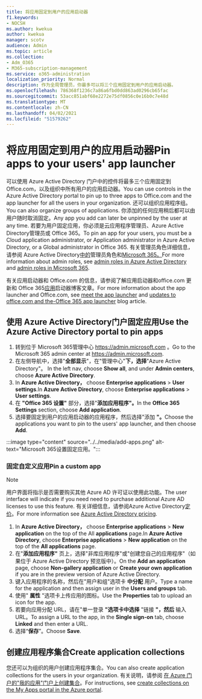 ```yaml
---
title: 将应用固定到用户的应用启动器
f1.keywords:
- NOCSH
ms.author: kwekua
author: kwekua
manager: scotv
audience: Admin
ms.topic: article
ms.collection:
- Adm_O365
- M365-subscription-management
ms.service: o365-administration
localization_priority: Normal
description: 作为全局管理员，你最多可以将三个应用固定到用户的应用启动器。
ms.openlocfilehash: 786368f1236c7a86a6fbd0dd863ad0296cb65fac
ms.sourcegitcommit: 53acc851abf68e2272e75df0856c0e16b0c7e48d
ms.translationtype: MT
ms.contentlocale: zh-CN
ms.lasthandoff: 04/02/2021
ms.locfileid: "51579262"
---
```

# <a name="pin-apps-to-your-users-app-launcher"></a><span data-ttu-id="897d4-103">将应用固定到用户的应用启动器</span><span class="sxs-lookup"><span data-stu-id="897d4-103">Pin apps to your users' app launcher</span></span>

<span data-ttu-id="897d4-104">可以使用 Azure Active Directory 门户中的控件将最多三个应用固定到 Office.com，以及组织中所有用户的应用启动器。</span><span class="sxs-lookup"><span data-stu-id="897d4-104">You can use controls in the Azure Active Directory portal to pin up to three apps to Office.com and the app launcher for all the users in your organization.</span></span> <span data-ttu-id="897d4-105">还可以组织应用程序组。</span><span class="sxs-lookup"><span data-stu-id="897d4-105">You can also organize groups of applications.</span></span> <span data-ttu-id="897d4-106">你添加的任何应用稍后都可以由用户随时取消固定。</span><span class="sxs-lookup"><span data-stu-id="897d4-106">Any app you add can later be unpinned by the user at any time.</span></span> <span data-ttu-id="897d4-107">若要为用户固定应用，你必须是云应用程序管理员、Azure Active Directory管理员或 Office 365。</span><span class="sxs-lookup"><span data-stu-id="897d4-107">To pin an app for your users, you must be a Cloud application administrator, or Application administrator in Azure Active Directory, or a Global administrator in Office 365.</span></span> <span data-ttu-id="897d4-108">有关管理员角色详细信息，请参阅 Azure Active Directory[中的](/azure/active-directory/users-groups-roles/directory-assign-admin-roles)管理员角色和[Microsoft 365。](../add-users/about-admin-roles.md)</span><span class="sxs-lookup"><span data-stu-id="897d4-108">For more information about admin roles, see [admin roles in Azure Active Directory](/azure/active-directory/users-groups-roles/directory-assign-admin-roles) and [admin roles in Microsoft 365](../add-users/about-admin-roles.md).</span></span> 

<span data-ttu-id="897d4-109">有关应用启动器和 Office.com 的信息，请参阅了解应用启动器和[](https://support.microsoft.com/office/79f12104-6fed-442f-96a0-eb089a3f476a)office.com 更新和 Office 365[应用](https://techcommunity.microsoft.com/t5/office-365-blog/updates-to-office-com-and-the-office-365-app-launcher/ba-p/1150503)启动器博客文章。</span><span class="sxs-lookup"><span data-stu-id="897d4-109">For more information about the app launcher and Office.com, see [meet the app launcher](https://support.microsoft.com/office/79f12104-6fed-442f-96a0-eb089a3f476a) and [updates to office.com and the-Office 365 app launcher](https://techcommunity.microsoft.com/t5/office-365-blog/updates-to-office-com-and-the-office-365-app-launcher/ba-p/1150503) blog article.</span></span>

## <a name="use-the-azure-active-directory-portal-to-pin-apps"></a><span data-ttu-id="897d4-110">使用 Azure Active Directory门户固定应用</span><span class="sxs-lookup"><span data-stu-id="897d4-110">Use the Azure Active Directory portal to pin apps</span></span>

1. <span data-ttu-id="897d4-111">转到位于 Microsoft 365管理中心 <a href="https://go.microsoft.com/fwlink/p/?linkid=2024339" target="_blank">https://admin.microsoft.com</a> 。</span><span class="sxs-lookup"><span data-stu-id="897d4-111">Go to the Microsoft 365 admin center at <a href="https://go.microsoft.com/fwlink/p/?linkid=2024339" target="_blank">https://admin.microsoft.com</a>.</span></span>
2. <span data-ttu-id="897d4-112">在左侧导航中，选择"**全部显示**"，在"管理中心"**下，选择**"Azure Active Directory"。 </span><span class="sxs-lookup"><span data-stu-id="897d4-112">In the left nav, choose **Show all**, and under **Admin centers**, choose **Azure Active Directory**.</span></span>
3. <span data-ttu-id="897d4-113">In **Azure Active Directory，** choose **Enterprise applications**  >  **User settings**.</span><span class="sxs-lookup"><span data-stu-id="897d4-113">In **Azure Active Directory**, choose **Enterprise applications** > **User settings**.</span></span>
4. <span data-ttu-id="897d4-114">在 **"Office 365 设置"** 部分，选择"**添加应用程序"。**</span><span class="sxs-lookup"><span data-stu-id="897d4-114">In the **Office 365 Settings** section, choose **Add application**.</span></span>
5. <span data-ttu-id="897d4-115">选择要固定到用户的应用启动器的应用程序，然后选择"添加 **"。**</span><span class="sxs-lookup"><span data-stu-id="897d4-115">Choose the applications you want to pin to the users' app launcher, and then choose **Add**.</span></span>

:::image type="content" source="../../media/add-apps.png" alt-text="Microsoft 365设置固定应用。":::

### <a name="pin-a-custom-app"></a><span data-ttu-id="897d4-117">固定自定义应用</span><span class="sxs-lookup"><span data-stu-id="897d4-117">Pin a custom app</span></span>

> [!NOTE]
> <span data-ttu-id="897d4-118">用户界面将指示是否需要购买其他 Azure AD 许可证以使用此功能。</span><span class="sxs-lookup"><span data-stu-id="897d4-118">The user interface will indicate if you need need to purchase additional Azure AD licenses to use this feature.</span></span> <span data-ttu-id="897d4-119">有关详细信息，请参阅Azure Active Directory[定价](https://azure.microsoft.com/pricing/details/active-directory/)。</span><span class="sxs-lookup"><span data-stu-id="897d4-119">For more information see [Azure Active Directory pricing](https://azure.microsoft.com/pricing/details/active-directory/).</span></span>

1. <span data-ttu-id="897d4-120">In **Azure Active Directory，** choose **Enterprise applications**  >  **New application** on the top of the All **applications** page.</span><span class="sxs-lookup"><span data-stu-id="897d4-120">In **Azure Active Directory**, choose **Enterprise applications** > **New application** on the top of the **All applications** page.</span></span>
2. <span data-ttu-id="897d4-121">在"**添加应用程序"** 页上，选择"非库应用程序"或"创建您自己的应用程序"（如果位于 Azure Active Directory 预览版中）。</span><span class="sxs-lookup"><span data-stu-id="897d4-121">On the **Add an application** page, choose **Non-gallery application** or **Create your own application** if you are in the preview version of Azure Active Directory.</span></span> 
3. <span data-ttu-id="897d4-122">键入应用程序的名称，然后在"用户和组"选项卡 **中分配** 用户。</span><span class="sxs-lookup"><span data-stu-id="897d4-122">Type a name for the application and then assign user in the **Users and groups** tab.</span></span>
4. <span data-ttu-id="897d4-123">使用" **属性** "选项卡上传应用的图标。</span><span class="sxs-lookup"><span data-stu-id="897d4-123">Use the **Properties** tab to upload an icon for the app.</span></span>
5. <span data-ttu-id="897d4-124">若要向应用分配 URL，请在"单一登录 **"选项卡中选择** "链接 **"，然后** 输入 URL。</span><span class="sxs-lookup"><span data-stu-id="897d4-124">To assign a URL to the app, in the **Single sign-on** tab, choose **Linked** and then enter a URL.</span></span>
6. <span data-ttu-id="897d4-125">选择“**保存**”。</span><span class="sxs-lookup"><span data-stu-id="897d4-125">Choose **Save**.</span></span>

## <a name="create-application-collections"></a><span data-ttu-id="897d4-126">创建应用程序集合</span><span class="sxs-lookup"><span data-stu-id="897d4-126">Create application collections</span></span>

<span data-ttu-id="897d4-127">您还可以为组织的用户创建应用程序集合。</span><span class="sxs-lookup"><span data-stu-id="897d4-127">You can also create application collections for the users in your organization.</span></span> <span data-ttu-id="897d4-128">有关说明，请参阅 [在 Azure 门户的"我的应用"门户上创建集合](/azure/active-directory/manage-apps/access-panel-collections)。</span><span class="sxs-lookup"><span data-stu-id="897d4-128">For instructions, see [create collections on the My Apps portal in the Azure portal](/azure/active-directory/manage-apps/access-panel-collections).</span></span>